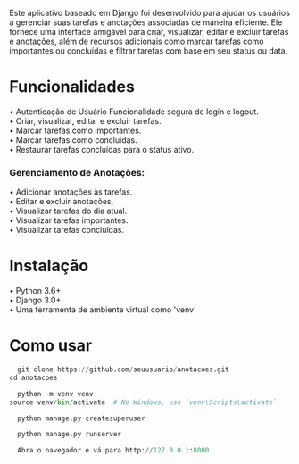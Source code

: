 Este aplicativo baseado em Django foi desenvolvido para ajudar os usuários a gerenciar suas tarefas e anotações associadas de maneira eficiente. Ele fornece uma interface amigável para criar, visualizar, editar e excluir tarefas e anotações, além de recursos adicionais como marcar tarefas como importantes ou concluídas e filtrar tarefas com base em seu status ou data.  


# Funcionalidades  

• Autenticação de Usuário Funcionalidade segura de login e logout.  
• Criar, visualizar, editar e excluir tarefas.  
• Marcar tarefas como importantes.  
• Marcar tarefas como concluídas.  
• Restaurar tarefas concluídas para o status ativo.  

### Gerenciamento de Anotações:
• Adicionar anotações às tarefas.  
• Editar e excluir anotações.   
• Visualizar tarefas do dia atual.  
• Visualizar tarefas importantes.  
• Visualizar tarefas concluídas.  

# Instalação  
• Python 3.6+  
• Django 3.0+  
• Uma ferramenta de ambiente virtual como 'venv'  

# Como usar  
```python
  git clone https://github.com/seuusuario/anotacoes.git
cd anotacoes
```

```python
  python -m venv venv
source venv/bin/activate  # No Windows, use `venv\Scripts\activate`
```

```python
  python manage.py createsuperuser
```

```python
  python manage.py runserver
```

```python
  Abra o navegador e vá para http://127.0.0.1:8000.
```
